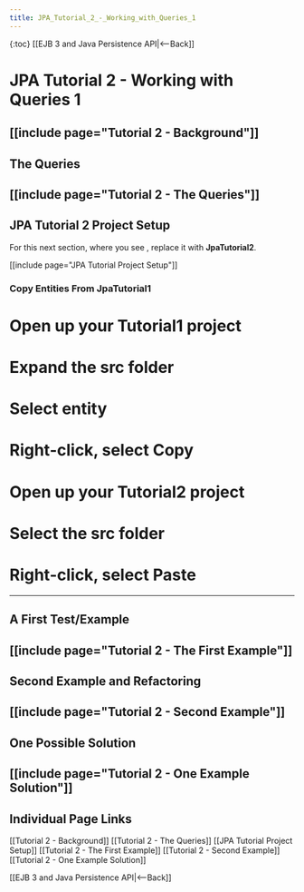 ```yaml
---
title: JPA_Tutorial_2_-_Working_with_Queries_1
---
```

{:toc}
[[EJB 3 and Java Persistence API|<--Back]]

# JPA Tutorial 2 - Working with Queries 1
[[include page="Tutorial 2 - Background"]]
----
## The Queries
[[include page="Tutorial 2 - The Queries"]]
----
## JPA Tutorial 2 Project Setup
For this next section, where you see **<project>**, replace it with **JpaTutorial2**.

[[include page="JPA Tutorial Project Setup"]]
### Copy Entities From JpaTutorial1
# Open up your **Tutorial1** project
# Expand the **src** folder
# Select **entity**
# Right-click, select Copy
# Open up your Tutorial2 project
# Select the **src** folder
# Right-click, select Paste
----
## A First Test/Example
[[include page="Tutorial 2 - The First Example"]]
----
## Second Example and Refactoring
[[include page="Tutorial 2 - Second Example"]]
----
## One Possible Solution
[[include page="Tutorial 2 - One Example Solution"]]
----
## Individual Page Links
[[Tutorial 2 - Background]]
[[Tutorial 2 - The Queries]]
[[JPA Tutorial Project Setup]]
[[Tutorial 2 - The First Example]]
[[Tutorial 2 - Second Example]]
[[Tutorial 2 - One Example Solution]]

[[EJB 3 and Java Persistence API|<--Back]]